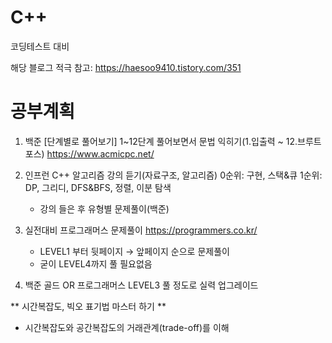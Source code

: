 # C++ 

코딩테스트 대비

해당 블로그 적극 참고: https://haesoo9410.tistory.com/351

# 공부계획

1. 백준 [단계별로 풀어보기] 1~12단계 풀어보면서 문법 익히기(1.입출력 ~ 12.브루트포스) https://www.acmicpc.net/

3. 인프런 C++ 알고리즘 강의 듣기(자료구조, 알고리즘)
   0순위: 구현, 스택&큐
   1순위: DP, 그리디, DFS&BFS, 정렬, 이분 탐색

   - 강의 들은 후 유형별 문제풀이(백준)
   
4. 실전대비 프로그래머스 문제풀이 https://programmers.co.kr/
   - LEVEL1 부터 뒷페이지 → 앞페이지 순으로 문제풀이
   - 굳이 LEVEL4까지 풀 필요없음

5. 백준 골드 OR 프로그래머스 LEVEL3 풀 정도로 실력 업그레이드


** 시간복잡도, 빅오 표기법 마스터 하기 **

   - 시간복잡도와 공간복잡도의 거래관계(trade-off)를 이해
